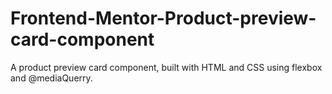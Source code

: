 # Frontend-Mentor-Product-preview-card-component
  A product preview card component, built with HTML and CSS using flexbox and @mediaQuerry.
